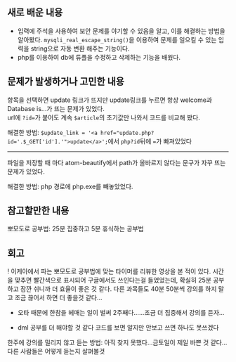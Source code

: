 ## 새로 배운 내용
* 입력에 주석을 사용하여 보안 문제를 야기할 수 있음을 알고, 이를 해결하는 방법을 알아봤다. `mysqli_real_escape_string()`을 이용하여 문제를 일으킬 수 있는 입력을 string으로 자동 변환 해주는 기능이다.
* php를 이용하여 db에 튜플을 수정하고 삭제하는 기능을 배웠다.

## 문제가 발생하거나 고민한 내용
항목을 선택하면 update 링크가 뜨지만 update링크를 누르면 항상 welcome과 Database is...가 뜨는 문제가 있었다.  
url에 `?id=`가 붙어도 계속 `$article`의 초기값만 나와서 코드를 비교해 봤다.  

해결한 방법: `$update_link = '<a href="update.php?id='.$_GET['id'].'">update</a>';`에서 `php?id`뒤에 `=`가 빠져있었다

---

파일을 저장할 때 마다 atom-beautify에서 path가 올바르지 않다는 문구가 자꾸 뜨는 문제가 있었다.

해결한 방법: php 경로에 php.exe를 빼놓았었다. 

## 참고할만한 내용

뽀모도로 공부법: 25분 집중하고 5분 휴식하는 공부법

## 회고

! 이케아에서 파는 뽀모도로 공부법에 맞는 타이머를 리뷰한 영상을 본 적이 있다. 시간을 맞추면 빨간색으로 표시되어 구글에서도 쓰인다는걸 들었었는데, 확실히 25분 공부하고 잠깐 쉬니까 더 효율이 좋은 것 같다. 다른 과목들도 40분 50분씩 강의를 하지 말고 조금 끊어서 하면 더 좋을것 같다...
- 오타 때문에 한참을 헤매는 일이 벌써 2주째다......조금 더 집중해서 강의를 듣자...
+ dml 공부를 더 해야할 것 같다 코드를 보면 알지만 안보고 쓰면 하나도 못쓰겠다

한주에 강의를 밀리지 않고 듣는 방법: 아직 찾지 못했다...금토일이 제일 바쁜 것 같다... 다른 사람들은 어떻게 듣는지 살펴볼것
